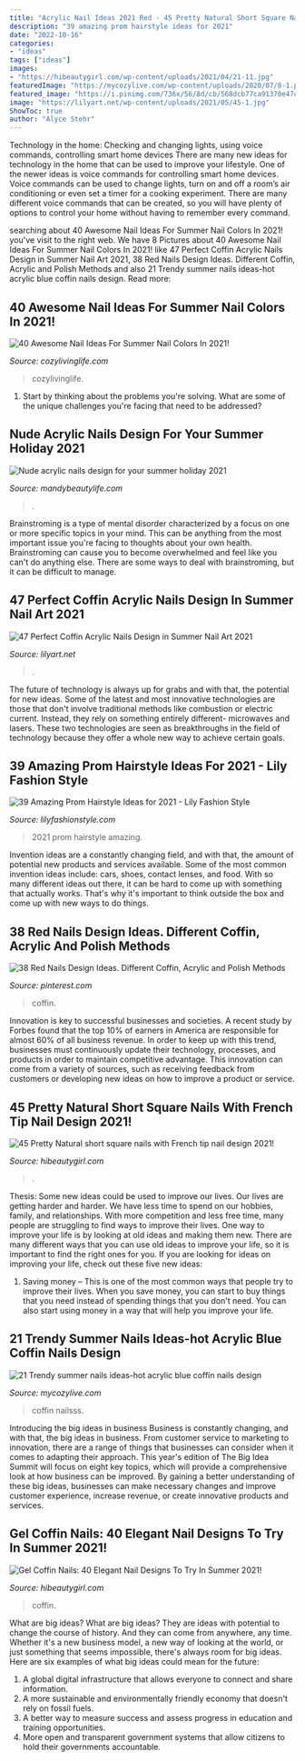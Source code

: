 ```yaml
---
title: "Acrylic Nail Ideas 2021 Red - 45 Pretty Natural Short Square Nails With French Tip Nail Design 2021!"
description: "39 amazing prom hairstyle ideas for 2021"
date: "2022-10-16"
categories:
- "ideas"
tags: ["ideas"]
images:
- "https://hibeautygirl.com/wp-content/uploads/2021/04/21-11.jpg"
featuredImage: "https://mycozylive.com/wp-content/uploads/2020/07/8-1.png"
featured_image: "https://i.pinimg.com/736x/56/8d/cb/568dcb77ca91370e47c19ce20864e3e4.jpg"
image: "https://lilyart.net/wp-content/uploads/2021/05/45-1.jpg"
ShowToc: true
author: "Alyce Stehr"
---
```



Technology in the home: Checking and changing lights, using voice commands, controlling smart home devices
There are many new ideas for technology in the home that can be used to improve your lifestyle. One of the newer ideas is voice commands for controlling smart home devices. Voice commands can be used to change lights, turn on and off a room’s air conditioning or even set a timer for a cooking experiment. There are many different voice commands that can be created, so you will have plenty of options to control your home without having to remember every command.

	

		
searching about 40 Awesome Nail Ideas For Summer Nail Colors In 2021! you've visit to the right web. We have 8 Pictures about 40 Awesome Nail Ideas For Summer Nail Colors In 2021! like 47 Perfect Coffin Acrylic Nails Design in Summer Nail Art 2021, 38 Red Nails Design Ideas. Different Coffin, Acrylic and Polish Methods and also 21 Trendy summer nails ideas-hot acrylic blue coffin nails design. Read more:
		
    
## 40 Awesome Nail Ideas For Summer Nail Colors In 2021!

<img loading=lazy src="https://cozylivinglife.com/wp-content/uploads/2021/05/39-2.jpg" onerror="this.onerror=null;this.src='https://tse4.mm.bing.net/th?id=OIP.nFt9pWrfJApgmOunmWTHGAHaLH&amp;pid=15.1';" alt="40 Awesome Nail Ideas For Summer Nail Colors In 2021!">

_Source: cozylivinglife.com_

>cozylivinglife. 

	

1. Start by thinking about the problems you're solving. What are some of the unique challenges you're facing that need to be addressed? 

    
## Nude Acrylic Nails Design For Your Summer Holiday 2021

<img loading=lazy src="https://mandybeautylife.com/wp-content/uploads/2021/06/7-3.jpg" onerror="this.onerror=null;this.src='https://tse1.mm.bing.net/th?id=OIP.UAfIZaWs3CEU7EjwYbm0sAHaLH&amp;pid=15.1';" alt="Nude acrylic nails design for your summer holiday 2021">

_Source: mandybeautylife.com_

>. 

	

Brainstroming is a type of mental disorder characterized by a focus on one or more specific topics in your mind. This can be anything from the most important issue you're facing to thoughts about your own health. Brainstroming can cause you to become overwhelmed and feel like you can't do anything else. There are some ways to deal with brainstroming, but it can be difficult to manage.

    
## 47 Perfect Coffin Acrylic Nails Design In Summer Nail Art 2021

<img loading=lazy src="https://lilyart.net/wp-content/uploads/2021/05/45-1.jpg" onerror="this.onerror=null;this.src='https://tse3.mm.bing.net/th?id=OIP.bOWhjBJlZXLbHXek6DIefAHaLH&amp;pid=15.1';" alt="47 Perfect Coffin Acrylic Nails Design in Summer Nail Art 2021">

_Source: lilyart.net_

>. 

	

The future of technology is always up for grabs and with that, the potential for new ideas. Some of the latest and most innovative technologies are those that don't involve traditional methods like combustion or electric current. Instead, they rely on something entirely different- microwaves and lasers. These two technologies are seen as breakthroughs in the field of technology because they offer a whole new way to achieve certain goals.

    
## 39 Amazing Prom Hairstyle Ideas For 2021 - Lily Fashion Style

<img loading=lazy src="https://lilyfashionstyle.com/wp-content/uploads/2021/03/21-6.jpg" onerror="this.onerror=null;this.src='https://tse2.mm.bing.net/th?id=OIP.NPt6j1JSQNlJq3EkZL4UBwHaLB&amp;pid=15.1';" alt="39 Amazing Prom Hairstyle Ideas for 2021 - Lily Fashion Style">

_Source: lilyfashionstyle.com_

>2021 prom hairstyle amazing. 

	

Invention ideas are a constantly changing field, and with that, the amount of potential new products and services available. Some of the most common invention ideas include: cars, shoes, contact lenses, and food. With so many different ideas out there, it can be hard to come up with something that actually works. That's why it's important to think outside the box and come up with new ways to do things.

    
## 38 Red Nails Design Ideas. Different Coffin, Acrylic And Polish Methods

<img loading=lazy src="https://i.pinimg.com/736x/56/8d/cb/568dcb77ca91370e47c19ce20864e3e4.jpg" onerror="this.onerror=null;this.src='https://tse3.mm.bing.net/th?id=OIP._ExvXuHZ61z8wLirh_oG9QHaN1&amp;pid=15.1';" alt="38 Red Nails Design Ideas. Different Coffin, Acrylic and Polish Methods">

_Source: pinterest.com_

>coffin. 

	

Innovation is key to successful businesses and societies. A recent study by Forbes found that the top 10% of earners in America are responsible for almost 60% of all business revenue. In order to keep up with this trend, businesses must continuously update their technology, processes, and products in order to maintain competitive advantage. This innovation can come from a variety of sources, such as receiving feedback from customers or developing new ideas on how to improve a product or service.

    
## 45 Pretty Natural Short Square Nails With French Tip Nail Design 2021!

<img loading=lazy src="https://hibeautygirl.com/wp-content/uploads/2021/04/21-11.jpg" onerror="this.onerror=null;this.src='https://tse3.mm.bing.net/th?id=OIP.Cv41mdj-l3fCzNgyRDgAygHaLH&amp;pid=15.1';" alt="45 Pretty Natural short square nails with French tip nail design 2021!">

_Source: hibeautygirl.com_

>. 

	

Thesis: Some new ideas could be used to improve our lives.
Our lives are getting harder and harder. We have less time to spend on our hobbies, family, and relationships. With more competition and less free time, many people are struggling to find ways to improve their lives. One way to improve your life is by looking at old ideas and making them new. There are many different ways that you can use old ideas to improve your life, so it is important to find the right ones for you. If you are looking for ideas on improving your life, check out these five new ideas: 
1) Saving money – This is one of the most common ways that people try to improve their lives. When you save money, you can start to buy things that you need instead of spending things that you don't need. You can also start using money in a way that will help you improve your life.

    
## 21 Trendy Summer Nails Ideas-hot Acrylic Blue Coffin Nails Design

<img loading=lazy src="https://mycozylive.com/wp-content/uploads/2020/07/8-1.png" onerror="this.onerror=null;this.src='https://tse1.mm.bing.net/th?id=OIP.ywNmouX0E78ibm8zS0XYRQHaJd&amp;pid=15.1';" alt="21 Trendy summer nails ideas-hot acrylic blue coffin nails design">

_Source: mycozylive.com_

>coffin nailsss. 

	

Introducing the big ideas in business
Business is constantly changing, and with that, the big ideas in business. From customer service to marketing to innovation, there are a range of things that businesses can consider when it comes to adapting their approach. 
This year's edition of The Big Idea Summit will focus on eight key topics, which will provide a comprehensive look at how business can be improved. By gaining a better understanding of these big ideas, businesses can make necessary changes and improve customer experience, increase revenue, or create innovative products and services.

    
## Gel Coffin Nails: 40 Elegant Nail Designs To Try In Summer 2021!

<img loading=lazy src="https://hibeautygirl.com/wp-content/uploads/2021/05/38-11.jpg" onerror="this.onerror=null;this.src='https://tse4.mm.bing.net/th?id=OIP.2E9KffajNHqE7uPHv1yl8QHaLH&amp;pid=15.1';" alt="Gel Coffin Nails: 40 Elegant Nail Designs To Try In Summer 2021!">

_Source: hibeautygirl.com_

>coffin. 

	

What are big ideas?
What are big ideas? They are ideas with potential to change the course of history. And they can come from anywhere, any time. Whether it's a new business model, a new way of looking at the world, or just something that seems impossible, there's always room for big ideas. Here are six examples of what big ideas could mean for the future:
1. A global digital infrastructure that allows everyone to connect and share information.
2. A more sustainable and environmentally friendly economy that doesn't rely on fossil fuels.
3. A better way to measure success and assess progress in education and training opportunities.
4. More open and transparent government systems that allow citizens to hold their governments accountable.


